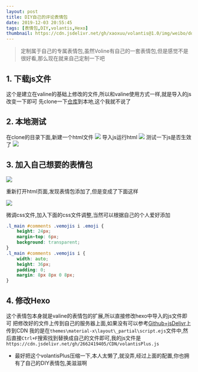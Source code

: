 ```yaml
---
layout: post
title: DIY自己的评论表情包
date: 2019-12-03 20:55:45
tags: [表情包,DIY,volantis,Hexo]
thumbnail: https://cdn.jsdelivr.net/gh/xaoxuu/volantis@1.0/img/weibo/dog7.png
---
```


> 定制属于自己的专属表情包,虽然Voline有自己的一套表情包,但是感觉不是很好看,那么现在就来自己定制一下吧

<!-- more -->

## 1. 下载js文件

这个是建立在valine的基础上修改的文件,所以和valine使用方式一样,就是导入的js改变一下即可
先clone一下<a href="https://github.com/2662419405/volantis" target="_blank">仓库</a>到本地,这个我就不说了

## 2. 本地测试

在clone的目录下面,新建一个html文件
<fancybox>
<img src="https://cdn.jsdelivr.net/gh/2662419405/imgPlus/Snipaste_2019-12-03_21-19-51.png" />
</fancybox>
导入js运行html
<fancybox>
<img src="https://cdn.jsdelivr.net/gh/2662419405/imgPlus/Snipaste_2019-12-03_21-20-57.png" />
</fancybox>
测试一下js是否生效了
<fancybox>
<img src="https://cdn.jsdelivr.net/gh/2662419405/imgPlus/Snipaste_2019-12-03_21-21-19.png" />
</fancybox>

## 3. 加入自己想要的表情包

<fancybox>
<img src="https://cdn.jsdelivr.net/gh/2662419405/imgPlus/Snipaste_2019-12-03_21-27-34.png" />
</fancybox>

重新打开html页面,发现表情包添加了,但是变成了下面这样

<fancybox>
<img src="https://cdn.jsdelivr.net/gh/2662419405/imgPlus/Snipaste_2019-12-03_21-27-54.png" />
</fancybox>

微调css文件,加入下面的css文件调整,当然可以根据自己的个人爱好添加

```css
.l_main #comments .vemojis i .emoji {
    height: 24px;
    margin-top: 6px;
    background: transparent;
}
.l_main #comments .vemojis i {
    width: auto;
    height: 36px;
    padding: 0;
    margin: 8px 8px 0 8px;
}
```

## 4. 修改Hexo

这个表情包本身就是valine的表情包的扩展,所以直接修改hexo中导入的js文件即可
把修改好的文件上传到自己的服务器上面,如果没有可以参考<a href="https://github.com/2662419405/CDN">Github+jsDelivr</a>上传到CDN
我的是在`themes\material-x\layout\_partial\script.ejs`文件中,然后直接`Ctrl+F`搜索找到替换成自己的文件即可,我的js文件是`https://cdn.jsdelivr.net/gh/2662419405/CDN/volantisPlus.js`

* 最好把这个volantisPlus压缩一下,本人太懒了,就没弄,经过上面的配置,你也拥有了自己的DIY表情包,美滋滋啊
